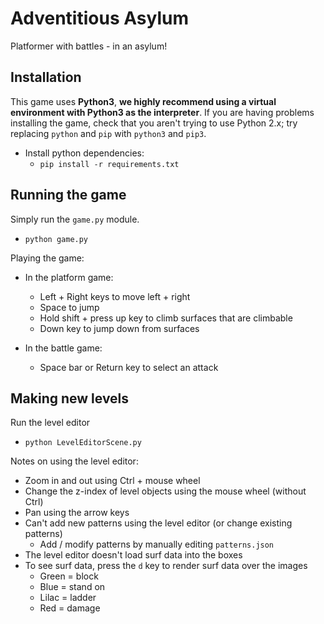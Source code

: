 # Adventitious Asylum

Platformer with battles - in an asylum!

## Installation

This game uses **Python3**, **we highly recommend using a virtual environment with Python3 as the interpreter**. 
If you are having problems installing the game, check that you aren't trying to use Python 2.x; try replacing 
`python` and `pip` with `python3` and `pip3`.

* Install python dependencies:
    * `pip install -r requirements.txt`

## Running the game

Simply run the `game.py` module.

* `python game.py`

Playing the game:

* In the platform game:
    * Left + Right keys to move left + right
    * Space to jump
    * Hold shift + press up key to climb surfaces that are climbable
    * Down key to jump down from surfaces

* In the battle game:
    * Space bar or Return key to select an attack

## Making new levels

Run the level editor

* `python LevelEditorScene.py`

Notes on using the level editor:

* Zoom in and out using Ctrl + mouse wheel
* Change the z-index of level objects using the mouse wheel (without Ctrl)
* Pan using the arrow keys
* Can't add new patterns using the level editor (or change existing patterns)
    * Add / modify patterns by manually editing `patterns.json`
* The level editor doesn't load surf data into the boxes
* To see surf data, press the `d` key to render surf data over the images
    * Green = block
    * Blue = stand on
    * Lilac = ladder
    * Red = damage
